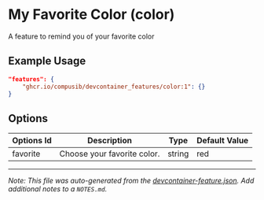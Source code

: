 
# My Favorite Color (color)

A feature to remind you of your favorite color

## Example Usage

```json
"features": {
    "ghcr.io/compusib/devcontainer_features/color:1": {}
}
```

## Options

| Options Id | Description | Type | Default Value |
|-----|-----|-----|-----|
| favorite | Choose your favorite color. | string | red |



---

_Note: This file was auto-generated from the [devcontainer-feature.json](https://github.com/compusib/devcontainer_features/blob/main/src/color/devcontainer-feature.json).  Add additional notes to a `NOTES.md`._
